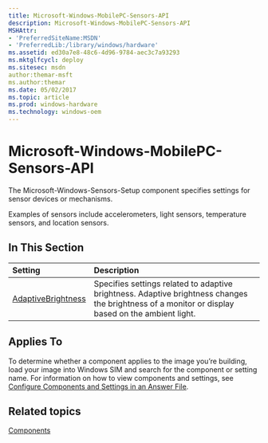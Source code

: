 ```yaml
---
title: Microsoft-Windows-MobilePC-Sensors-API
description: Microsoft-Windows-MobilePC-Sensors-API
MSHAttr:
- 'PreferredSiteName:MSDN'
- 'PreferredLib:/library/windows/hardware'
ms.assetid: ed30a7e8-48c6-4d96-9784-aec3c7a93293
ms.mktglfcycl: deploy
ms.sitesec: msdn
author:themar-msft
ms.author:themar
ms.date: 05/02/2017
ms.topic: article
ms.prod: windows-hardware
ms.technology: windows-oem
---
```

# Microsoft-Windows-MobilePC-Sensors-API

The Microsoft-Windows-Sensors-Setup component specifies settings for sensor devices or mechanisms.

Examples of sensors include accelerometers, light sensors, temperature sensors, and location sensors.

## In This Section

| Setting                 | Description                                                                           |
|:------------------------|:--------------------------------------------------------------------------------------|
| [AdaptiveBrightness](microsoft-windows-mobilepc-sensors-api-adaptivebrightness.md) | Specifies settings related to adaptive brightness. Adaptive brightness changes the brightness of a monitor or display based on the ambient light. |

## Applies To

To determine whether a component applies to the image you’re building, load your image into Windows SIM and search for the component or setting name. For information on how to view components and settings, see [Configure Components and Settings in an Answer File](https://docs.microsoft.com/en-us/windows-hardware/customize/desktop/wsim/configure-components-and-settings-in-an-answer-file).

## Related topics

[Components](components-b-unattend.md)
